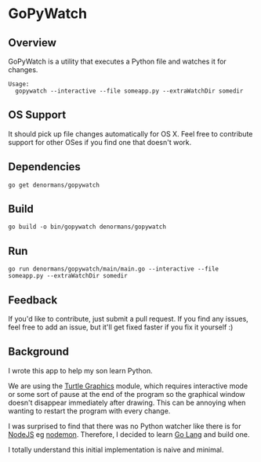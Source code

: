 GoPyWatch
=========

Overview
--------

GoPyWatch is a utility that executes a Python file and watches it for changes.

    Usage:
      gopywatch --interactive --file someapp.py --extraWatchDir somedir


OS Support
----------

It should pick up file changes automatically for OS X. Feel free to contribute support for other OSes if you find one that doesn't work.

Dependencies
------------

    go get denormans/gopywatch

Build
-----

    go build -o bin/gopywatch denormans/gopywatch

Run
---

    go run denormans/gopywatch/main/main.go --interactive --file someapp.py --extraWatchDir somedir

Feedback
--------

If you'd like to contribute, just submit a pull request. If you find any issues, feel free to add an issue, but it'll get fixed faster if you fix it yourself :)

Background
----------

I wrote this app to help my son learn Python.

We are using the [Turtle Graphics] module, which requires interactive mode or some sort of pause at the end of the program
so the graphical window doesn't disappear immediately after drawing. This can be annoying when wanting to restart the program
with every change.

I was surprised to find that there was no Python watcher like there is for [NodeJS] eg [nodemon]. Therefore, I decided to learn [Go Lang] and build one.

I totally understand this initial implementation is naive and minimal.


[Go Lang]: http://golang.org/
[Python]: https://www.python.org/
[Turtle Graphics]: https://docs.python.org/2/library/turtle.html
[NodeJS]: http://nodejs.org/
[nodemon]: http://nodemon.io/

